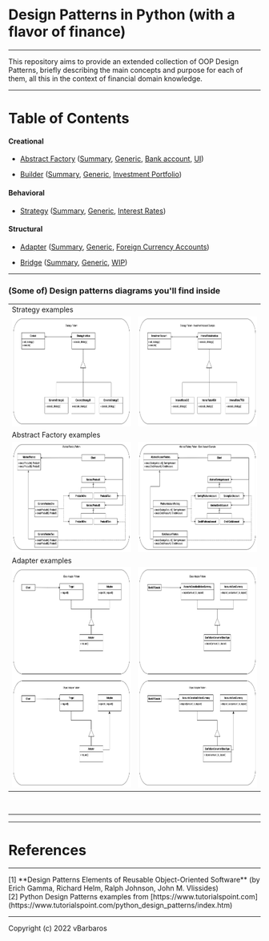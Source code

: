 # Design Patterns in Python (with a flavor of finance)

<hr>
This repository aims to provide an extended collection of OOP Design Patterns, 
briefly describing the main concepts and purpose for each of them, all this in 
the context of financial domain knowledge.
<hr>

# Table of Contents

#### Creational

* [Abstract Factory](creational/abstract-factory/)
  ([Summary](creational/abstract-factory/README.md),
   [Generic](creational/abstract-factory/abstract_factory_generic.py), 
   [Bank account](creational/abstract-factory/abstract_factory_account.py), 
   [UI](creational/abstract-factory/abstract_factory_ui.py))

* [Builder](creational/builder/) 
  ([Summary](creational/builder/README.md),
   [Generic](creational/builder/builder_generic.py), 
   [Investment Portfolio](creational/builder/builder_portfolio.py))


#### Behavioral

* [Strategy](behavioral/strategy/) 
  ([Summary](behavioral/strategy/README.md),
   [Generic](behavioral/strategy/strategy_generic.py), 
   [Interest Rates](behavioral/strategy/strategy_interest_rates.py))


#### Structural

* [Adapter](structural/adapter/) 
  ([Summary](structural/adapter/README.md),
   [Generic](structural/adapter/adapter_generic.py), 
   [Foreign Currency Accounts](structural/adapter/adapter_foreign_currency_account.py))

* [Bridge](structural/bridge/) 
  ([Summary](structural/bridge/README.md),
   [Generic](structural/bridge/bridge_generic.py), 
   [WIP](structural/bridge/))


<hr>

### (Some of) Design patterns diagrams you'll find inside

  <table>
  <tr>
    <td colspan="2">Strategy examples</td>
  </tr>
  <tr>
    <td><img src="behavioral/strategy/diagrams/strategy-generic.png"  alt="Strategy Generic" width="350em" height="220em" title="Strategy Generic"></td>
    <td><img src="behavioral/strategy/diagrams/strategy-investment.png" alt="Strategy Investment" width="350em" height="220em" title="Strategy Investment"></td>
  </tr>
  <tr>
    <td colspan="2">Abstract Factory examples</td>
  </tr>
  <tr>
    <td><img src="creational/abstract-factory/diagrams/abstract-factory-generic.png"  alt="Abstract Factory Generic" width="350em" height="220em" title="Abstract Factory Generic"></td>
    <td><img src="creational/abstract-factory/diagrams/abstract-factory-account.png" alt="Abstract Factory Account" width="350em" height="220em" title="Abstract Factory Account"></td>
  </tr>
  <tr>
    <td colspan="2">Adapter examples</td>
  </tr>
  <tr>
    <td><img src="structural/adapter/diagrams/adapter-generic.png"  alt="Adapter (Class & Object) Generic" width="350em" height="440em" title="Adapter(Class & Object) Generic"></td>
    <td><img src="structural/adapter/diagrams/adapter-foreign-currency-accounts.png"  alt="Adapter (Class & Object) Foreign Currency" width="350em" height="440em" title="Adapter (Class & Object) Foreign Currency"></td>

  </tr>
  </table>


<br><hr><hr>

# References

<hr>
[1] **Design Patterns Elements of Reusable Object-Oriented Software** (by Erich Gamma, Richard Helm, Ralph Johnson, John M. Vlissides) <br>
[2] Python Design Patterns examples from [https://www.tutorialspoint.com](https://www.tutorialspoint.com/python_design_patterns/index.htm)
<hr>
Copyright (c) 2022 vBarbaros